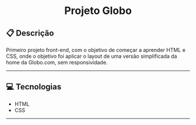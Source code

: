 # <p align = "center"> Projeto Globo</p>

##  :clipboard: Descrição

Primeiro projeto front-end, com o objetivo de começar a aprender HTML e CSS, onde o objetivo foi aplicar o layout de uma versão simplificada da home da Globo.com, sem responsividade.

***

## :computer:	 Tecnologias

- HTML
- CSS

***
